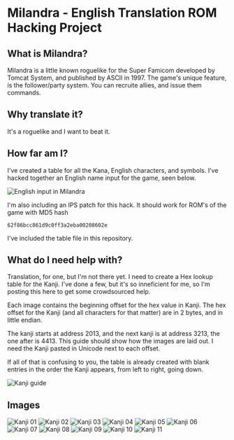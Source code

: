 # Milandra - English Translation ROM Hacking Project

## What is Milandra?
	
Milandra is a little known roguelike for the Super Famicom developed by Tomcat System, and published by ASCII in 1997. The game's unique feature, is the follower/party system. You can recruite allies, and issue them commands.

## Why translate it?
It's a roguelike and I want to beat it.

## How far am I?
I've created a table for all the Kana, English characters, and symbols. I've hacked together an English name input for the game, seen below.

![English input in Milandra](/images/name_entry.png)

I'm also including an IPS patch for this hack. It should work for ROM's of the game with MD5 hash

`62f86bcc861d9c0ff3a2eba00208602e`

I've included the table file in this repository.

## What do I need help with?
Translation, for one, but I'm not there yet. I need to create a Hex lookup table for the Kanji. I've done a few, but it's so inneficient for me, so I'm posting this here to get some crowdsourced help.

Each image contains the beginning offset for the hex value in Kanji. The hex offset for the Kanji (and all characters for that matter) are in 2 bytes, and in little endian.

The kanji starts at address 2013, and the next kanji is at address 3213, the one after is 4413. This guide should show how the images are laid out. I need the Kanji pasted in Unicode next to each offset.

If all of that is confusing to you, the table is already created with blank entries in the order the Kanji appears, from left to right, going down.

![Kanji guide](/images/kanji_guide.png)


## Images

![Kanji 01](/images/1_2013_f.png)
![Kanji 02](/images/2_c018_f.png)
![Kanji 03](/images/3_601e_f.png)
![Kanji 04](/images/4_0024_f.png)
![Kanji 05](/images/5_a029_f.png)
![Kanji 06](/images/6_402f_f.png)
![Kanji 07](/images/7_e034_f.png)
![Kanji 08](/images/8_803a_f.png)
![Kanji 09](/images/9_2040_f.png)
![Kanji 10](/images/10_c045_f.png)
![Kanji 11](/images/11_0051_f.png)

